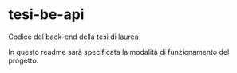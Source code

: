 # tesi-be-api
Codice del back-end della tesi di laurea

In questo readme sarà specificata la modalità di funzionamento del progetto.
